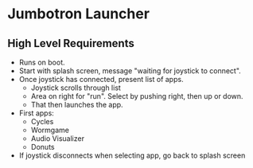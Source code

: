 # Jumbotron Launcher
## High Level Requirements
* Runs on boot.
* Start with splash screen, message "waiting for joystick to connect".
* Once joystick has connected, present list of apps.
  * Joystick scrolls through list
  * Area on right for "run".  Select by pushing right, then up or down.
  * That then launches the app.
* First apps:
  * Cycles
  * Wormgame
  * Audio Visualizer
  * Donuts
* If joystick disconnects when selecting app, go back to splash screen
